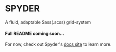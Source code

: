 # SPYDER
A fluid, adaptable Sass(.scss) grid-system

#### Full README coming soon...
For now, check out Spyder's [docs site](https://joshsanders.github.io/spyder/) to learn more. 

